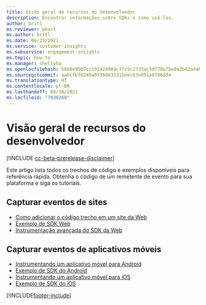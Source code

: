 ```yaml
---
title: Visão geral de recursos do desenvolvedor
description: Encontrar informações sobre SDKs e como usá-los.
author: britl
ms.reviewer: mhart
ms.author: britl
ms.date: 06/23/2021
ms.service: customer-insights
ms.subservice: engagement-insights
ms.topic: how-to
ms.manager: shellyha
ms.openlocfilehash: 5880e9507cc192424989c7fc9c2733ac5d770a7be8a2b42a446ffd8681fa7612
ms.sourcegitcommit: aa0cfbf6240a9f560e3131bdec63e051a8786dd4
ms.translationtype: HT
ms.contentlocale: pt-BR
ms.lasthandoff: 08/10/2021
ms.locfileid: "7036269"
---
```

# <a name="developer-resources-overview"></a>Visão geral de recursos do desenvolvedor

[!INCLUDE [cc-beta-prerelease-disclaimer](includes/cc-beta-prerelease-disclaimer.md)]

Este artigo lista todos os trechos de código e exemplos disponíveis para referência rápida. Obtenha o código de um remetente de evento para sua plataforma e siga os tutoriais. 

## <a name="capture-events-from-websites"></a>Capturar eventos de sites

- [Como adicionar o código trecho em um site da Web](instrument-website.md)
- [Exemplo de SDK Web](websdk-sample.md)
- [Instrumentação avançada do SDK da Web](advanced-SDK-implementation.md)

## <a name="capture-events-from-mobile-apps"></a>Capturar eventos de aplicativos móveis

- [Instrumentando um aplicativo móvel para Android](get-started-android.md)
- [Exemplo de SDK do Android](androidsdk-sample.md)
- [Instrumentando um aplicativo móvel para iOS](get-started-ios.md)
- [Exemplo de SDK do iOS](iossdk-sample.md)

[!INCLUDE[footer-include](../includes/footer-banner.md)]